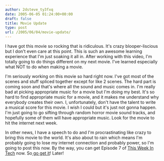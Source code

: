 ```yaml
---
author: 2dsteve_ty3fxq
date: 2005-06-05 01:24:00+00:00
draft: false
title: Movie Update
type: post
url: /2005/06/04/movie-update/
---
```


I have got this movie so rocking that is ridiculous. It's crazy blooper-liscious but I don't even care at this point. This is such an awesome learning experience that I'm just soaking it all in. After working with this video, I'm totally going to do things different on my next movie. I've learned especially what NOT to do when making a movie.

I'm seriously working on this movie so hard right now. I've got most of the scenes and stuff spliced together except for like 2 scenes. The hard part is coming soon and that's where all the sound and music comes in. I'm really bad at picking appropriate music for a movie but I'm doing my best. It's so hard to find appropriate music for a movie, and it makes me understand why everybody creates their own. I, unfortunately, don't have the talent to write a musical score for this movie. I wish I could but it's just not gonna happen. I'm just going to go sifting through random horror movie sound tracks, and hopefully some of them will have appropriate music. Look for the movie to hit the internet next week.

In other news, I have a speech to do and I'm procrastinating like crazy to bring this movie to the world. It's also about to rain which means I'm probably going to lose my internet connection and probably power, so I'm going to post this now. By the way, you can get Episode 7 of [This Week In Tech](http://www.twit.tv) now. So[ go get it](http://www.thisweekintech.com)! Later!
